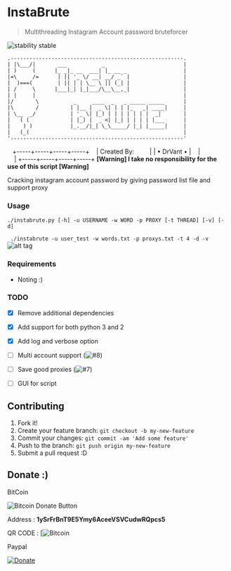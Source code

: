 # InstaBrute
> Multithreading Instagram Account password bruteforcer

![stability stable](http://b.repl.ca/v1/stability-stable-brightgreen.png)

    .-------------------------------------------------------.
    | |\___/|       ___           _                         |
    | )     (      |_ _|_ __  ___| |_ __ _                  |
    |=\     /=      | || '_ \/ __| __/ _` |                 |
    |  )===(        | || | | \__ \ || (_| |                 |
    | /     \      |___|_| |_|___/\__\__,_|                 |
    | |     |                                               |
    |/       \           _     ____  _   _ _____ _____      |
    |\       /          | |__ |  _ \| | | |_   _| ____|     |
    | \__  _/           | '_ \| |_) | | | | | | |  _|       |
    |   ( (             | |_) |  _ <| |_| | | | | |___      |
    |    ) )            |_.__/|_| \_\_____/ |_| |_____|     |
    |   (_(                                                 |
    '-------------------------------------------------------'
    +-----+-----+-----+-----+
    | Created By:           |
    |        • DrVant •     |
    |                       |
    +-----+-----+-----+-----+
**[Warning] I take no responsibility for the use of this script [Warning]**

Cracking instagram account password by giving password list file and support proxy

### Usage

```./instabrute.py [-h] -u USERNAME -w WORD -p PROXY [-t THREAD] [-v] [-d]```

``` ./instabrute -u user_test -w words.txt -p proxys.txt -t 4 -d -v```
![alt tag](https://raw.githubusercontent.com/DrVant/insta-brute/master/screenshot.jpg)
### Requirements

* Noting :)

### TODO

- [x] Remove additional dependencies
- [x] Add support for both python 3 and 2
- [x] Add log and verbose option
- [ ] Multi account support (![#8](https://github.com/DrVant/Insta-Brute/issues/8))
- [ ] Save good proxies (![#7](https://github.com/DrVant/Insta-Brute/issues/7))
- [ ] GUI for script


## Contributing

1. Fork it!
2. Create your feature branch: `git checkout -b my-new-feature`
3. Commit your changes: `git commit -am 'Add some feature'`
4. Push to the branch: `git push origin my-new-feature`
5. Submit a pull request :D

## Donate :)
BitCoin

![Bitcoin Donate Button](https://www.drupal.org/files/project-images/bitcoindonate.png)

Address : **1ySrFrBnT9E5Ymy6AceeVSVCudwRQpcs5**

QR CODE :
[![Bitcoin](https://imgur.com/a/VDQzS)

Paypal 

[![Donate](https://img.shields.io/badge/Donate-PayPal-green.svg)](https://www.paypal.com/cgi-bin/webscr?cmd=_s-xclick&hosted_button_id=3PK5LVQS6J3FJ)
